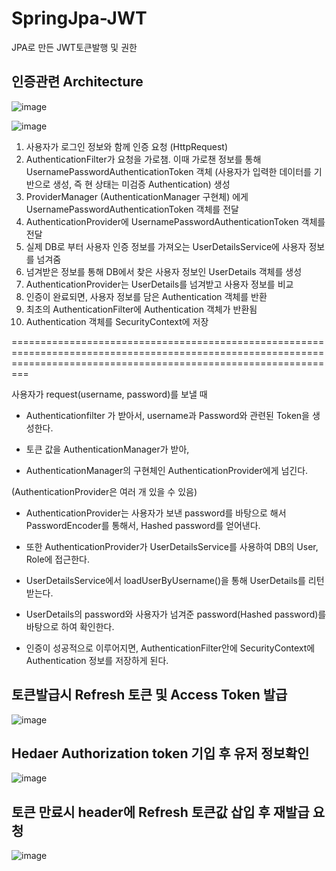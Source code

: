 # SpringJpa-JWT
JPA로 만든 JWT토큰발행 및 권한


## 인증관련 Architecture

![image](https://user-images.githubusercontent.com/79193811/211472419-333a5a45-b535-4886-8023-9faa0b3d40d5.png)

![image](https://user-images.githubusercontent.com/79193811/211473295-6a5fddc1-7ab7-42d1-b58c-8690c18091dc.png)

1. 사용자가 로그인 정보와 함께 인증 요청 (HttpRequest)
2. AuthenticationFilter가 요청을 가로챔. 이때 가로챈 정보를 통해 UsernamePasswordAuthenticationToken 객체 (사용자가 입력한 데이터를 기반으로 생성, 즉 현 상태는 미검증 Authentication) 생성
3. ProviderManager (AuthenticationManager 구현체) 에게 UsernamePasswordAuthenticationToken 객체를 전달
4. AuthenticationProvider에 UsernamePasswordAuthenticationToken 객체를 전달
5. 실제 DB로 부터 사용자 인증 정보를 가져오는 UserDetailsService에 사용자 정보를 넘겨줌
6. 넘겨받은 정보를 통해 DB에서 찾은 사용자 정보인 UserDetails 객체를 생성
7. AuthenticationProvider는 UserDetails를 넘겨받고 사용자 정보를 비교
8. 인증이 완료되면, 사용자 정보를 담은 Authentication 객체를 반환
9. 최초의 AuthenticationFilter에 Authentication 객체가 반환됨
10. Authentication 객체를 SecurityContext에 저장

=====================================================================================================================================================================

 사용자가 request(username, password)를 보낼 때

- Authenticationfilter 가 받아서, username과 Password와 관련된 Token을 생성한다. 

- 토큰 값을 AuthenticationManager가 받아,

- AuthenticationManager의 구현체인 AuthenticationProvider에게 넘긴다.

(AuthenticationProvider은 여러 개 있을 수 있음)

- AuthenticationProvider는 사용자가 보낸 password를 바탕으로 해서 PasswordEncoder를 통해서, Hashed password를 얻어낸다.

- 또한 AuthenticationProvider가 UserDetailsService를 사용하여 DB의 User, Role에 접근한다. 

- UserDetailsService에서 loadUserByUsername()을 통해 UserDetails를 리턴 받는다.

- UserDetails의 password와 사용자가 넘겨준 password(Hashed password)를 바탕으로 하여 확인한다.

- 인증이 성공적으로 이루어지면, AuthenticationFilter안에 SecurityContext에 Authentication 정보를 저장하게 된다.

## 토큰발급시 Refresh 토큰 및 Access Token 발급

![image](https://user-images.githubusercontent.com/79193811/211472872-54801e66-bf5d-45b5-9aa1-b4c8ae64c94f.png)

## Hedaer Authorization token 기입 후 유저 정보확인

![image](https://user-images.githubusercontent.com/79193811/211472982-130c0679-f30f-4754-b54f-96d06d40cca8.png)


## 토큰 만료시 header에 Refresh 토큰값 삽입 후 재발급 요청

![image](https://user-images.githubusercontent.com/79193811/211473110-ad50bd41-8efe-4ad1-89df-c90345b89c20.png)
